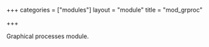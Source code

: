+++
categories = ["modules"]
layout = "module"
title = "mod_grproc"

+++

Graphical processes module.
